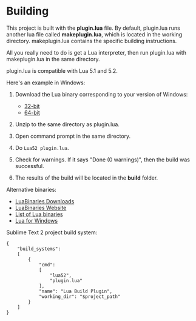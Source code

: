 # Building

This project is built with the **plugin.lua** file. By default, plugin.lua runs
another lua file called **makeplugin.lua**, which is located in the working
directory. makeplugin.lua contains the specific building instructions.

All you really need to do is get a Lua interpreter, then run plugin.lua with
makeplugin.lua in the same directory.

plugin.lua is compatible with Lua 5.1 and 5.2.

Here's an example in Windows:

1. Download the Lua binary corresponding to your version of Windows:
	- [32-bit](http://sourceforge.net/projects/luabinaries/files/5.2/Executables/lua-5.2_Win32_bin.zip/download)
	- [64-bit](http://sourceforge.net/projects/luabinaries/files/5.2/Executables/lua-5.2_Win64_bin.zip/download)

2. Unzip to the same directory as plugin.lua.
3. Open command prompt in the same directory.
4. Do `Lua52 plugin.lua`.
5. Check for warnings. If it says "Done (0 warnings)", then the build was successful.
6. The results of the build will be located in the **build** folder.


Alternative binaries:

- [LuaBinaries Downloads](http://sourceforge.net/projects/luabinaries/files/5.2/Executables/)
- [LuaBinaries Website](http://luabinaries.sourceforge.net/)
- [List of Lua binaries](http://lua-users.org/wiki/LuaBinaries)
- [Lua for Windows](http://code.google.com/p/luaforwindows/)

Sublime Text 2 project build system:

	{
		"build_systems":
		[
			{
				"cmd":
				[
					"lua52",
					"plugin.lua"
				],
				"name": "Lua Build Plugin",
				"working_dir": "$project_path"
			}
		]
	}
